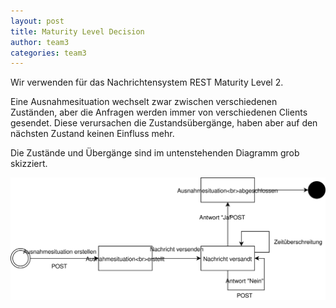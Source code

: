 ```yaml
---
layout: post
title: Maturity Level Decision
author: team3
categories: team3
---
```


Wir verwenden für das Nachrichtensystem REST Maturity Level 2.

Eine Ausnahmesituation wechselt zwar zwischen verschiedenen Zuständen, aber die Anfragen werden immer von verschiedenen
Clients gesendet. Diese verursachen die Zustandsübergänge, haben aber auf den nächsten Zustand keinen Einfluss mehr.

Die Zustände und Übergänge sind im untenstehenden Diagramm grob skizziert.

![Zustandsdiagramm](https://github.com/Archi-Lab-FAE/fae-team-3-documentation/blob/master/zustandsdiagramm.svg)
